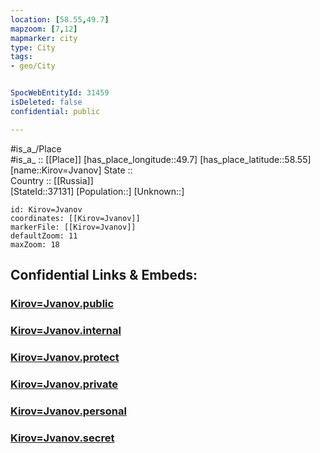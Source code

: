 ```yaml
---
location: [58.55,49.7] 
mapzoom: [7,12] 
mapmarker: city 
type: City
tags:
- geo/City


SpocWebEntityId: 31459
isDeleted: false
confidential: public

---
```

#is_a_/Place  
#is_a_ :: [[Place]] 
[has_place_longitude::49.7] 
[has_place_latitude::58.55] 
[name::Kirov=Jvanov] 
State ::  
Country :: [[Russia]]  
[StateId::37131] 
[Population::] 
[Unknown::] 


```leaflet
id: Kirov=Jvanov
coordinates: [[Kirov=Jvanov]] 
markerFile: [[Kirov=Jvanov]] 
defaultZoom: 11 
maxZoom: 18
```


## Confidential Links & Embeds: 

### [Kirov=Jvanov.public](/_public/\Earth\Continent\Europe\Europe~East\Russia\Russia~Volga\Kirov_Oblast\CityKirov=Jvanov.public.md) 

### [Kirov=Jvanov.internal](/_internal/\Earth\Continent\Europe\Europe~East\Russia\Russia~Volga\Kirov_Oblast\CityKirov=Jvanov.internal.md) 

### [Kirov=Jvanov.protect](/_protect/\Earth\Continent\Europe\Europe~East\Russia\Russia~Volga\Kirov_Oblast\CityKirov=Jvanov.protect.md) 

### [Kirov=Jvanov.private](/_private/\Earth\Continent\Europe\Europe~East\Russia\Russia~Volga\Kirov_Oblast\CityKirov=Jvanov.private.md) 

### [Kirov=Jvanov.personal](/_personal/\Earth\Continent\Europe\Europe~East\Russia\Russia~Volga\Kirov_Oblast\CityKirov=Jvanov.personal.md) 

### [Kirov=Jvanov.secret](/_secret/\Earth\Continent\Europe\Europe~East\Russia\Russia~Volga\Kirov_Oblast\CityKirov=Jvanov.secret.md)


